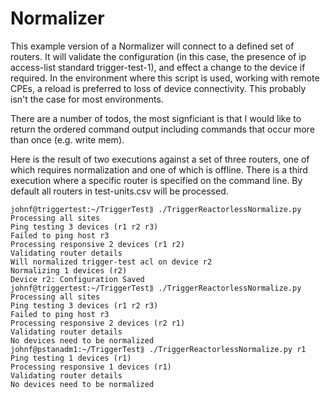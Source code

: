 # Normalizer

This example version of a Normalizer will connect to a defined set of routers. It will validate the configuration (in this case, the presence of ip access-list standard trigger-test-1), and effect a change to the device if required. In the environment where this script is used, working with remote CPEs, a reload is preferred to loss of device connectivity. This probably isn't the case for most environments.

There are a number of todos, the most signficiant is that I would like to return the ordered command output including commands that occur more than once (e.g. write mem).

Here is the result of two executions against a set of three routers, one of which requires normalization and one of which is offline. There is a third execution where a specific router is specified on the command line. By default all routers in test-units.csv will be processed.

```
johnf@triggertest:~/TriggerTest⟫ ./TriggerReactorlessNormalize.py 
Processing all sites
Ping testing 3 devices (r1 r2 r3)
Failed to ping host r3
Processing responsive 2 devices (r1 r2)
Validating router details
Will normalized trigger-test acl on device r2
Normalizing 1 devices (r2)
Device r2: Configuration Saved
johnf@triggertest:~/TriggerTest⟫ ./TriggerReactorlessNormalize.py 
Processing all sites
Ping testing 3 devices (r1 r2 r3)
Failed to ping host r3
Processing responsive 2 devices (r2 r1)
Validating router details
No devices need to be normalized
johnf@pstanadm1:~/TriggerTest⟫ ./TriggerReactorlessNormalize.py r1
Ping testing 1 devices (r1)
Processing responsive 1 devices (r1)
Validating router details
No devices need to be normalized
```
